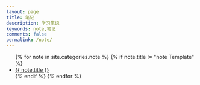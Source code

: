 ```yaml
---
layout: page
title: 笔记
description: 学习笔记
keywords: note,笔记
comments: false
permalink: /note/
---
```


<ul class="listing">
{% for note in site.categories.note %}
{% if note.title != "note Template" %}
<li class="listing-item"><a href="{{ site.url }}{{ note.url }}">{{ note.title }}</a></li>
{% endif %}
{% endfor %}
</ul>

